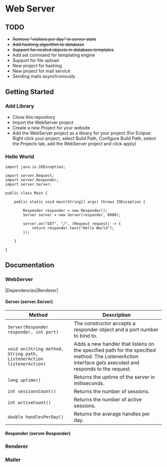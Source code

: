 # Web Server

## TODO
* ~~Remove "visitors per day" in server stats~~
* ~~Add hashing algorithm to database~~
* ~~Support for nested objects in database templates~~
* Add set command for templating engine
* Support for file upload
* New project for hashing
* New project for mail service
* Sending mails asynchronously

## Getting Started
### Add Library
* Clone this repository
* Import the WebServer project
* Create a new Project for your website
* Add the WebServer project as a library for your project (For Eclipse: Right click your project, select Build Path, Configure Build Path, select the Projects tab, add the WebServer project and click apply)
### Hello World
```
import java.io.IOException;

import server.Request;
import server.Responder;
import server.Server;

public class Main {

	public static void main(String[] args) throws IOException {
		
		Responder responder = new Responder();
		Server server = new Server(responder, 8000);
		
		server.on("GET", "/", (Request request) -> {
			return responder.text("Hello World");
		});

	}

}
```

## Documentation
### WebServer
|Dependencies|Renderer|
#### Server (server.Server)
|Method|Description|
|---|---|
|`Server(Responder responder, int port)`|The constructor accepts a responder object and a port number to bind to.|
|`void on(String method, String path, ListenerAction listenerAction)`|Adds a new handler that listens on the specified path for the specified method. The ListenerAction interface gets executed and responds to the request.|
|`long uptime()`|Returns the uptime of the server in milliseconds.|
|`int sessionsCount()`|Returns the number of sessions.|
|`int activeCount()`|Returns the number of active sessions.|
|`double handlesPerDay()`|Returns the average handles per day.|
#### Responder (server.Responder)
### Renderer
### Mailer
